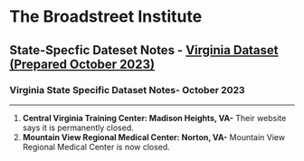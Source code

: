 # The Broadstreet Institute

## State-Specfic Dateset Notes - [Virginia Dataset (Prepared October 2023)](https://github.com/BroadStreet-Health/Community-Health-Needs-Assessments)

### Virginia State Specific Dataset Notes- October 2023

---

1. <strong> Central Virginia Training Center: Madison Heights, VA-</strong> Their website says it is permanently closed.
1. <strong> Mountain View Regional Medical Center: Norton, VA-</strong> Mountain View Regional Medical Center is now closed.
